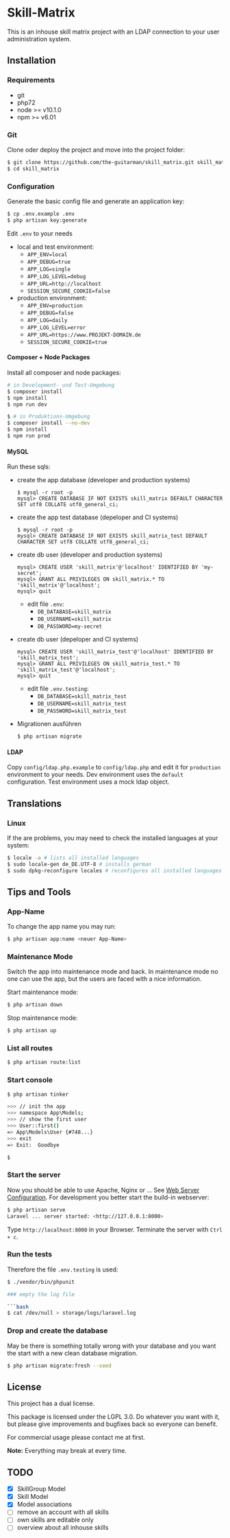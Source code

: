 # Skill-Matrix

This is an inhouse skill matrix project with an LDAP connection to your 
user administration system.

## Installation

### Requirements

- git
- php72
- node >= v10.1.0
- npm >= v6.01

### Git

Clone oder deploy the project and move into the project folder:

```bash
$ git clone https://github.com/the-guitarman/skill_matrix.git skill_matrix
$ cd skill_matrix
```

### Configuration

Generate the basic config file and generate an application key:

```bash
$ cp .env.example .env
$ php artisan key:generate
```

Edit `.env` to your needs
- local and test environment:
  - `APP_ENV=local`
  - `APP_DEBUG=true`
  - `APP_LOG=single`
  - `APP_LOG_LEVEL=debug`
  - `APP_URL=http://localhost`
  - `SESSION_SECURE_COOKIE=false`
- production environment:
  - `APP_ENV=production`
  - `APP_DEBUG=false`
  - `APP_LOG=daily`
  - `APP_LOG_LEVEL=error`
  - `APP_URL=https://www.PROJEKT-DOMAIN.de`
  - `SESSION_SECURE_COOKIE=true`

#### Composer + Node Packages

Install all composer and node packages:

```bash
# in Development- und Test-Umgebung
$ composer install
$ npm install
$ npm run dev

$ # in Produktions-Umgebung
$ composer install --no-dev 
$ npm install
$ npm run prod
```

#### MySQL

Run these sqls:

- create the app database (developer and production systems)
    ```
    $ mysql -r root -p
    mysql> CREATE DATABASE IF NOT EXISTS skill_matrix DEFAULT CHARACTER SET utf8 COLLATE utf8_general_ci;
    ```

- create the app test database (depeloper and CI systems)
    ```
    $ mysql -r root -p
    mysql> CREATE DATABASE IF NOT EXISTS skill_matrix_test DEFAULT CHARACTER SET utf8 COLLATE utf8_general_ci;
    ```

- create db user (developer and production systems)
    ```
    mysql> CREATE USER 'skill_matrix'@'localhost' IDENTIFIED BY 'my-secret';
    mysql> GRANT ALL PRIVILEGES ON skill_matrix.* TO 'skill_matrix'@'localhost';
    mysql> quit
    ```
  - edit file `.env`: 
    - `DB_DATABASE=skill_matrix`
    - `DB_USERNAME=skill_matrix`
    - `DB_PASSWORD=my-secret`

- create db user (depeloper and CI systems)
    ```
    mysql> CREATE USER 'skill_matrix_test'@'localhost' IDENTIFIED BY 'skill_matrix_test';
    mysql> GRANT ALL PRIVILEGES ON skill_matrix_test.* TO 'skill_matrix_test'@'localhost';
    mysql> quit
    ```
  - edit file `.env.testing`:  
    - `DB_DATABASE=skill_matrix_test`
    - `DB_USERNAME=skill_matrix_test`
    - `DB_PASSWORD=skill_matrix_test`
  
- Migrationen ausführen

    ```bash
    $ php artisan migrate
    ```

#### LDAP

Copy `config/ldap.php.example` to `config/ldap.php` and edit it for `production` environment to your needs. Dev environment
uses the `default` configuration. Test environment uses a mock ldap object.

## Translations

### Linux

If the are problems, you may need to check the installed languages at your system: 

```bash
$ locale -a # lists all installed languages
$ sudo locale-gen de_DE.UTF-8 # installs german
$ sudo dpkg-reconfigure locales # reconfigures all installed languages
```

## Tips and Tools

### App-Name

To change the app name you may run:

```bash
$ php artisan app:name <neuer App-Name>
```

### Maintenance Mode

Switch the app into maintenance mode and back. In maintenance mode no one can use the app, 
but the users are faced with a nice information. 

Start maintenance mode:

```bash
$ php artisan down
```

Stop maintenance mode:

```bash
$ php artisan up
```

### List all routes

```bash
$ php artisan route:list
```

### Start console

```bash
$ php artisan tinker

>>> // init the app
>>> namespace App\Models;
>>> // show the first user
>>> User::first()
=> App\Models\User {#748...}
>>> exit
=> Exit:  Goodbye

$
```

### Start the server

Now you should be able to use Apache, Nginx or ... See [Web Server Configuration](https://laravel.com/docs/5.6#web-server-configuration).
For development you better start the build-in webserver:

```bash
$ php artisan serve
Laravel ... server started: <http://127.0.0.1:8000>
```

Type `http://localhost:8000` in your Browser.
Terminate the server with `Ctrl + c`.

### Run the tests

Therefore the file `.env.testing` is used: 

```bash
$ ./vendor/bin/phpunit

### empty the log file

```bash
$ cat /dev/null > storage/logs/laravel.log
```

### Drop and create the database

May be there is something totally wrong with your database and you want the 
start with a new clean database migration.

```bash
$ php artisan migrate:fresh --seed
```

## License

This project has a dual license.

This package is licensed under the LGPL 3.0. Do whatever you want with it, but please give improvements and bugfixes back so everyone can benefit.

For commercial usage please contact me at first.

**Note:** Everything may break at every time.

## TODO

- [x] SkillGroup Model
- [x] Skill Model
- [x] Model associations
- [ ] remove an account with all skills
- [ ] own skills are editable only
- [ ] overview about all inhouse skills
